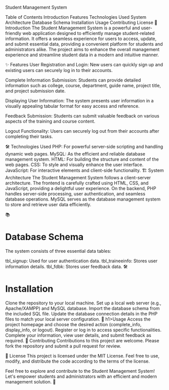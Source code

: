 Student Management System

Table of Contents
Introduction
Features
Technologies Used
System Architecture
Database Schema
Installation
Usage
Contributing
License
🚀 Introduction
The Student Management System is a powerful and user-friendly web application designed to efficiently manage student-related information. It offers a seamless experience for users to access, update, and submit essential data, providing a convenient platform for students and administrators alike. The project aims to enhance the overall management experience and streamline student data in a modern and intuitive manner.

✨ Features
User Registration and Login: New users can quickly sign up and existing users can securely log in to their accounts.

Complete Information Submission: Students can provide detailed information such as college, course, department, guide name, project title, and project submission date.

Displaying User Information: The system presents user information in a visually appealing tabular format for easy access and reference.

Feedback Submission: Students can submit valuable feedback on various aspects of the training and course content.

Logout Functionality: Users can securely log out from their accounts after completing their tasks.

🛠️ Technologies Used
PHP: For powerful server-side scripting and handling dynamic web pages.
MySQL: As the efficient and reliable database management system.
HTML: For building the structure and content of the web pages.
CSS: To style and visually enhance the user interface.
JavaScript: For interactive elements and client-side functionality.
🏗️ System Architecture
The Student Management System follows a client-server architecture. The frontend is carefully crafted using HTML, CSS, and JavaScript, providing a delightful user experience. On the backend, PHP handles server-side processing, user authentication, and seamless database operations. MySQL serves as the database management system to store and retrieve user data efficiently.

📚 <h1>Database Schema</h1>
The system consists of three essential data tables:

tbl_signup: Used for user authentication data.
tbl_traineeinfo: Stores user information details.
tbl_fdbk: Stores user feedback data.
🛠️ <h1>Installation</h1>
Clone the repository to your local machine.
Set up a local web server (e.g., Apache/XAMPP) and MySQL database.
Import the database schema from the included SQL file.
Update the database connection details in the PHP files to match your local server configuration.
🚀 h1>Usage</h1>
Access the project homepage and choose the desired action (complete_info, display_info, or logout).
Register or log in to access specific functionalities.
Complete your information, view user details, and submit feedback as required.
👥 Contributing
Contributions to this project are welcome. Please fork the repository and submit a pull request for review.

📝 License
This project is licensed under the MIT License. Feel free to use, modify, and distribute the code according to the terms of the license.

Feel free to explore and contribute to the Student Management System! Let's empower students and administrators with an efficient and modern management solution. 🎉
